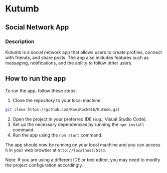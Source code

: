 # Kutumb

## Social Network App

### Description

Kutumb is a social network app that allows users to create profiles, connect with friends, and share posts. The app also includes features such as messaging, notifications, and the ability to follow other users.

## How to run the app

To run the app, follow these steps:

1. Clone the repository to your local machine.

```bash
git clone https://github.com/RaviRock916/Kutumb.git
```

2. Open the project in your preferred IDE (e.g., Visual Studio Code).
3. Set up the necessary dependencies by running the `npm install` command.
4. Run the app using the `npm start` command.

The app should now be running on your local machine and you can access it in your web browser at `http://localhost:5173`.

Note: If you are using a different IDE or text editor, you may need to modify the project configuration accordingly.

```

```
